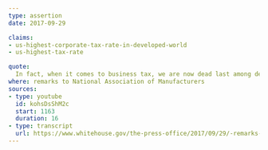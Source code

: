 ```yaml
---
type: assertion
date: 2017-09-29

claims:
- us-highest-corporate-tax-rate-in-developed-world
- us-highest-tax-rate

quote:
  In fact, when it comes to business tax, we are now dead last among developed nations. We pay the highest tax of any nation in the world. Our rate is the least competitive rate there is.
where: remarks to National Association of Manufacturers
sources:
- type: youtube
  id: kohsDsShM2c
  start: 1163
  duration: 16
- type: transcript
  url: https://www.whitehouse.gov/the-press-office/2017/09/29/-remarks-president-trump-nam-tax-reform
---
```


